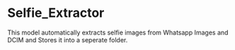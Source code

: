 # Selfie_Extractor
This model automatically extracts selfie images from Whatsapp Images and DCIM and Stores it into a seperate folder.
